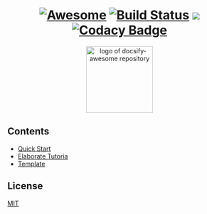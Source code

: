 <div align="center">

# [![Awesome](https://awesome.re/badge.svg)](https://awesome.re) [![Build Status](https://travis-ci.org/leyan95/biscuits.svg?branch=master)](https://travis-ci.org/leyan95/biscuits)  [![](https://jitpack.io/v/leyan95/biscuits.svg)](https://jitpack.io/#leyan95/biscuits) [![Codacy Badge](https://api.codacy.com/project/badge/Grade/62f21c28da8c4ef5867cf591d205543a)](https://www.codacy.com/app/leyan95/biscuits?utm_source=github.com&amp;utm_medium=referral&amp;utm_content=leyan95/biscuits&amp;utm_campaign=Badge_Grade)

<img width="150" src="https://leyan95.github.io/biscuits/_media/biscuits.svg" alt="logo of docsify-awesome repository">

</div>

## Contents
- [Quick Start](https://leyan95.github.io/biscuits/#/pages/get-start)
- [Elaborate Tutoria](https://leyan95.github.io/biscuits/#/pages/step-by-step)
- [Template](https://github.com/leyan95/bis-template)

## License
[MIT](https://choosealicense.com/licenses/mit/)
